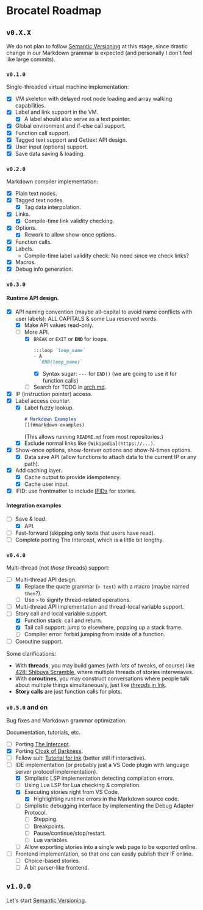 # Brocatel Roadmap

## `v0.X.X`

We do not plan to follow [Semantic Versioning](https://semver.org/) at this stage,
since drastic change in our Markdown grammar is expected (and personally I don't feel like large commits).

### `v0.1.0`

Single-threaded virtual machine implementation:

- [X] VM skeleton with delayed root node loading and array walking capabilities.
- [X] Label and link support in the VM.
  - [X] A label should also serve as a text pointer.
- [X] Global environment and if-else call support.
- [X] Function call support.
- [X] Tagged text support and Gettext API design.
- [X] User input (options) support.
- [X] Save data saving & loading.

### `v0.2.0`

Markdown compiler implementation:

- [X] Plain text nodes.
- [X] Tagged text nodes.
  - [X] Tag data interpolation.
- [X] Links.
  - [X] Compile-time link validity checking.
- [X] Options.
  - [X] Rework to allow show-once options.
- [X] Function calls.
- [X] Labels.
  - Compile-time label validity check: No need since we check links?
- [X] Macros.
- [X] Debug info generation.

### `v0.3.0`

#### Runtime API design.

- [X] API naming convention (maybe all-capital to avoid name conflicts with user labels): ALL CAPITALS & some Lua reserved words.
  - [X] Make API values read-only.
  - [ ] More API.
    - [X] `BREAK` or `EXIT` or **`END`** for loops.
      ```markdown
      :::loop `loop_name`
      - A
        `END(loop_name)`
      ```
      - [X] Syntax sugar: `---` for `END()` (we are going to use it for function calls)
    - [ ] Search for TODO in [arch.md](./arch.md).
- [X] IP (instruction pointer) access.
- [X] Label access counter.
  - [X] Label fuzzy lookup.
    ```markdown
    # Markdown Examples
    [](#markdown-examples)
    ```
    (This allows running `README.md` from most repositories.)
  - [X] Exclude normal links like `[Wikipedia](https://...)`.
- [X] Show-once options, show-forever options and show-N-times options.
  - [X] Data save API (allow functions to attach data to the current IP or any path).
- [X] Add caching layer.
  - [X] Cache output to provide idempotency.
  - [X] Cache user input.
- [X] IFID: use frontmatter to include [IFIDs](https://www.ifwiki.org/IFID) for stories.

#### Integration examples

- [ ] Save & load.
  - [X] API.
- [ ] Fast-forward (skipping only texts that users have read).
- [ ] Complete porting The Intercept, which is a little bit lengthy.

### `v0.4.0`

Multi-thread (not *those* threads) support:

- [ ] Multi-thread API design.
  - [X] Replace the quote grammar (`> text`) with a macro (maybe named `then`?).
  - [ ] Use `>` to signify thread-related operations.
- [ ] Multi-thread API implementation and thread-local variable support.
- [ ] Story call and local variable support.
  - [X] Function stack: call and return.
  - [X] Tail call support: jump to elsewhere, popping up a stack frame.
  - [ ] Compiler error: forbid jumping from inside of a function.
- [ ] Coroutine support.

Some clarifications:
- With **threads**, you may build games (with *lots* of tweaks, of course) like
  [428: Shibuya Scramble](https://en.wikipedia.org/wiki/428:_Shibuya_Scramble),
  where multiple threads of stories interweaves.
- With **coroutines**, you may construct conversations where people talk about
  multiple things simultaneously, just like
  [*threads* in Ink](https://github.com/inkle/ink/blob/master/Documentation/WritingWithInk.md#2-threads).
- **Story calls** are just function calls for plots.

### `v0.5.0` and on

Bug fixes and Markdown grammar optimization.

Documentation, tutorials, etc.

- [ ] Porting [The Intercept](https://github.com/inkle/the-intercept/blob/master/Assets/Ink/TheIntercept.ink).
- [X] Porting [Cloak of Darkness](./cloak.md).
- [ ] Follow suit: [Tutorial for Ink](https://www.inklestudios.com/ink/web-tutorial/) (better still if interactive).
- [ ] IDE implementation (or probably just a VS Code plugin with language server protocol implementation).
  - [X] Simplistic LSP implementation detecting compilation errors.
  - [ ] Using Lua LSP for Lua checking & completion.
  - [X] Executing stories right from VS Code.
    - [X] Highlighting runtime errors in the Markdown source code.
  - [ ] Simplistic debugging interface by implementing the Debug Adapter Protocol.
    - [ ] Stepping.
    - [ ] Breakpoints.
    - [ ] Pause/continue/stop/restart.
    - [ ] Lua variables.
  - [ ] Allow exporting stories into a single web page to be exported online.
- [ ] Frontend implementation, so that one can easily publish their IF online.
  - [ ] Choice-based stories.
  - [ ] A bit parser-like frontend.

## `v1.0.0`

Let's start [Semantic Versioning](https://semver.org/).
